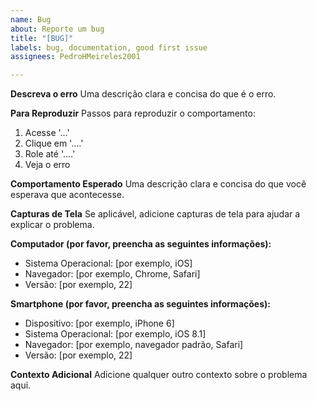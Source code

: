 ```yaml
---
name: Bug
about: Reporte um bug
title: "[BUG]"
labels: bug, documentation, good first issue
assignees: PedroHMeireles2001

---
```


**Descreva o erro**
Uma descrição clara e concisa do que é o erro.

**Para Reproduzir**
Passos para reproduzir o comportamento:
1. Acesse '...'
2. Clique em '....'
3. Role até '....'
4. Veja o erro

**Comportamento Esperado**
Uma descrição clara e concisa do que você esperava que acontecesse.

**Capturas de Tela**
Se aplicável, adicione capturas de tela para ajudar a explicar o problema.

**Computador (por favor, preencha as seguintes informações):**
 - Sistema Operacional: [por exemplo, iOS]
 - Navegador: [por exemplo, Chrome, Safari]
 - Versão: [por exemplo, 22]

**Smartphone (por favor, preencha as seguintes informações):**
 - Dispositivo: [por exemplo, iPhone 6]
 - Sistema Operacional: [por exemplo, iOS 8.1]
 - Navegador: [por exemplo, navegador padrão, Safari]
 - Versão: [por exemplo, 22]

**Contexto Adicional**
Adicione qualquer outro contexto sobre o problema aqui.
